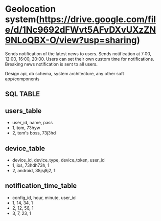 Geolocation system(https://drive.google.com/file/d/1Nc9692dFWvt5AFvDXvUXzZN9NLoQBX-O/view?usp=sharing)
===================
Sends notification of the latest news to users.
Sends notification at 7:00, 12:00, 16:00, 20:00.
Users can set their own custom time for notifications.
Breaking news notification is sent to all users.

Design api, db schema, system architecture, any other soft app/components

SQL TABLE
---------
users_table
-----------
- user_id, name, pass
- 1, tom, 73hyw
- 2, tom's boss, 73j3hd

device_table
---------------
- device_id, device_type, device_token, user_id
- 1,             ios,        73hdh73h,     1
- 2,             android,    38jsj8j2,     1 

notification_time_table
-----------------------
- config_id, hour, minute, user_id
- 1,          14,    34,    1
- 2,          12,    56,    1
- 3,          7,     23,    1

